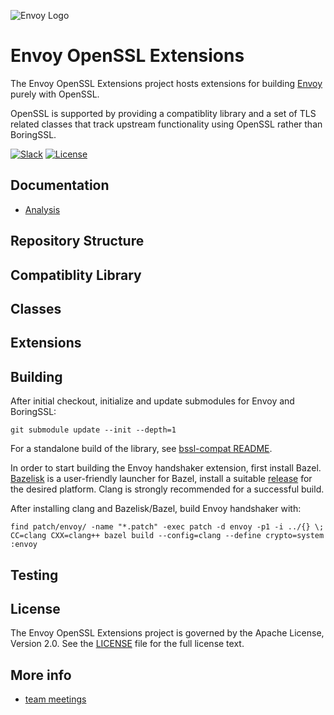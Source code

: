 ![Envoy Logo](https://github.com/envoyproxy/artwork/blob/main/PNG/Envoy_Logo_Final_PANTONE.png)
              

# Envoy OpenSSL Extensions

The Envoy OpenSSL Extensions project hosts extensions for building
[Envoy](https://github.com/envoyproxy/envoy) purely with OpenSSL.

OpenSSL is supported by providing a compatiblity library and a set of TLS related classes that track upstream functionality using OpenSSL rather than BoringSSL.

[![Slack](https://img.shields.io/badge/slack-join%20chat-e01563.svg?logo=slack)](https://envoyproxy.slack.com/archives/CS2DANSRX)
[![License](https://img.shields.io/badge/license-Apache--2.0-blue.svg)](LICENSE)

## Documentation

- [Analysis](docs/analysis.md)

## Repository Structure


## Compatiblity Library


## Classes


## Extensions


## Building

After initial checkout, initialize and update submodules for Envoy and
BoringSSL:
```
git submodule update --init --depth=1
```

For a standalone build of the library, see
[bssl-compat README](bssl-compat/README.md).

In order to start building the Envoy handshaker extension, first install
Bazel. [Bazelisk](https://github.com/bazelbuild/bazelisk/blob/master/README.md)
is a user-friendly launcher for Bazel, install a suitable
[release](https://github.com/bazelbuild/bazelisk/releases) for the desired
platform. Clang is strongly recommended for a successful build.

After installing clang and Bazelisk/Bazel, build Envoy handshaker with:
```
find patch/envoy/ -name "*.patch" -exec patch -d envoy -p1 -i ../{} \;
CC=clang CXX=clang++ bazel build --config=clang --define crypto=system :envoy
```

## Testing


## License

The Envoy OpenSSL Extensions project is governed by the Apache License, Version
2.0. See the [LICENSE](LICENSE) file for the full license text.

## More info

 - [team meetings](https://docs.google.com/document/d/1OPLMmArPtiHjBoLxCRZSBT8oxlRcSAlWnTuHV-tLPW8/edit?usp=sharing)
 
